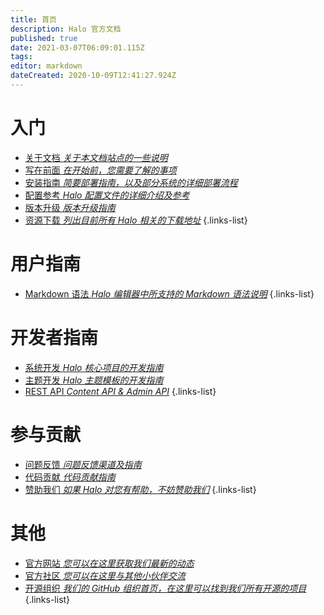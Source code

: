 ```yaml
---
title: 首页
description: Halo 官方文档
published: true
date: 2021-03-07T06:09:01.115Z
tags: 
editor: markdown
dateCreated: 2020-10-09T12:41:27.924Z
---
```


# 入门
- [关于文档 *关于本文档站点的一些说明*](/about)
- [写在前面 *在开始前，您需要了解的事项*](/install/prepare)
- [安装指南 *简要部署指南，以及部分系统的详细部署流程*](/install/index)
- [配置参考 *Halo 配置文件的详细介绍及参考*](/install/config)
- [版本升级 *版本升级指南*](/install/upgrade)
- [资源下载 *列出目前所有 Halo 相关的下载地址*](/install/downloads)
{.links-list}

# 用户指南
- [Markdown 语法 *Halo 编辑器中所支持的 Markdown 语法说明*](/user-guide/markdown)
{.links-list}

# 开发者指南
- [系统开发 *Halo 核心项目的开发指南*](/developer-guide/core)
- [主题开发 *Halo 主题模板的开发指南*](/developer-guide/theme)
- [REST API *Content API & Admin API*](https://api.halo.run)
{.links-list}

# 参与贡献
- [问题反馈 *问题反馈渠道及指南*](/contribution/issue)
- [代码贡献 *代码贡献指南*](/contribution/pr)
- [赞助我们 *如果 Halo 对您有帮助，不妨赞助我们*](/contribution/sponsor)
{.links-list}

# 其他
- [官方网站 *您可以在这里获取我们最新的动态*](https://halo.run)
- [官方社区 *您可以在这里与其他小伙伴交流*](https://bbs.halo.run)
- [开源组织 *我们的 GitHub 组织首页，在这里可以找到我们所有开源的项目*](https://github.com/halo-dev)
{.links-list}